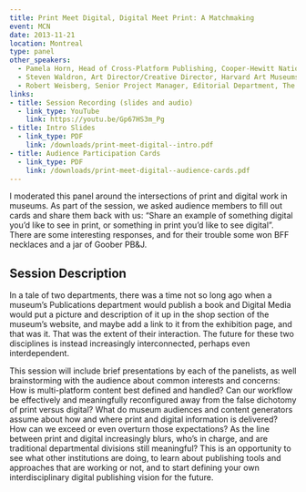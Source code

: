 ```yaml
---
title: Print Meet Digital, Digital Meet Print: A Matchmaking
event: MCN
date: 2013-11-21
location: Montreal
type: panel
other_speakers:
  - Pamela Horn, Head of Cross-Platform Publishing, Cooper-Hewitt National Design Museum
  - Steven Waldron, Art Director/Creative Director, Harvard Art Museums
  - Robert Weisberg, Senior Project Manager, Editorial Department, The Metropolitan Museum of Art 
links:
- title: Session Recording (slides and audio)
  - link_type: YouTube
    link: https://youtu.be/Gp67HS3m_Pg
- title: Intro Slides
  - link_type: PDF
    link: /downloads/print-meet-digital--intro.pdf
- title: Audience Participation Cards
  - link_type: PDF
    link: /downloads/print-meet-digital--audience-cards.pdf
---
```


I moderated this panel around the intersections of print and digital work in museums. As part of the session, we asked audience members to fill out cards and share them back with us: “Share an example of something digital you’d like to see in print, or something in print you’d like to see digital”. There are some interesting responses, and for their trouble some won BFF necklaces and a jar of Goober PB&J.

## Session Description

In a tale of two departments, there was a time not so long ago when a museum’s Publications department would publish a book and Digital Media would put a picture and description of it up in the shop section of the museum’s website, and maybe add a link to it from the exhibition page, and that was it. That was the extent of their interaction. The future for these two disciplines is instead increasingly interconnected, perhaps even interdependent.

This session will include brief presentations by each of the panelists, as well brainstorming with the audience about common interests and concerns: How is multi-platform content best defined and handled? Can our workflow be effectively and meaningfully reconfigured away from the false dichotomy of print versus digital? What do museum audiences and content generators assume about how and where print and digital information is delivered? How can we exceed or even overturn those expectations? As the line between print and digital increasingly blurs, who’s in charge, and are traditional departmental divisions still meaningful? This is an opportunity to see what other institutions are doing, to learn about publishing tools and approaches that are working or not, and to start defining your own interdisciplinary digital publishing vision for the future.
